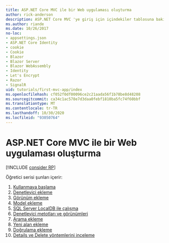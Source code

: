 ```yaml
---
title: ASP.NET Core MVC ile bir Web uygulaması oluşturma
author: rick-anderson
description: ASP.NET Core MVC 'ye giriş için içindekiler tablosuna bakın.
ms.author: riande
ms.date: 10/26/2017
no-loc:
- appsettings.json
- ASP.NET Core Identity
- cookie
- Cookie
- Blazor
- Blazor Server
- Blazor WebAssembly
- Identity
- Let's Encrypt
- Razor
- SignalR
uid: tutorials/first-mvc-app/index
ms.openlocfilehash: cf052f0df00096ce2c21aada56f1b78be8d48208
ms.sourcegitcommit: ca34c1ac578e7d3daa0febf1810ba5fc74f60bbf
ms.translationtype: MT
ms.contentlocale: tr-TR
ms.lasthandoff: 10/30/2020
ms.locfileid: "93050764"
---
```

# <a name="create-a-web-app-with-aspnet-core-mvc"></a>ASP.NET Core MVC ile bir Web uygulaması oluşturma

[!INCLUDE [consider RP](~/includes/razor.md)]

Öğretici serisi şunları içerir:

1. [Kullanmaya başlama](start-mvc.md)
1. [Denetleyici ekleme](adding-controller.md)
1. [Görünüm ekleme](adding-view.md)
1. [Model ekleme](adding-model.md)
1. [SQL Server LocalDB ile çalışma](working-with-sql.md)
1. [Denetleyici metotları ve görünümleri](controller-methods-views.md)
1. [Arama ekleme](search.md)
1. [Yeni alan ekleme](new-field.md)
1. [Doğrulama ekleme](validation.md)
1. [Details ve Delete yöntemlerini inceleme](details.md)
